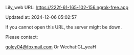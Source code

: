 Lily_web URL: https://222f-61-165-102-156.ngrok-free.app

Updated at: 2024-12-06 05:02:57

If you cannot open this URL, the server might be down.

Please contact: 

goley04@foxmail.com Or Wechat:GL_yeaH